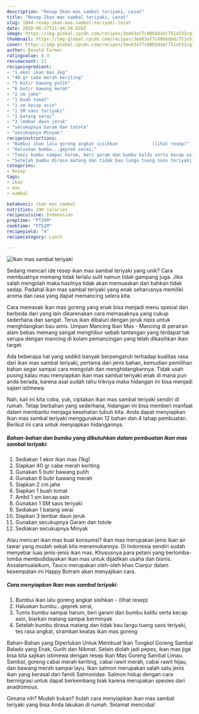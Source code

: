 ```yaml
---
description: "Resep Ikan mas sambal teriyaki, Lezat"
title: "Resep Ikan mas sambal teriyaki, Lezat"
slug: 1044-resep-ikan-mas-sambal-teriyaki-lezat
date: 2020-06-27T21:44:24.028Z
image: https://img-global.cpcdn.com/recipes/3ee83af7c00bbdad/751x532cq70/ikan-mas-sambal-teriyaki-foto-resep-utama.jpg
thumbnail: https://img-global.cpcdn.com/recipes/3ee83af7c00bbdad/751x532cq70/ikan-mas-sambal-teriyaki-foto-resep-utama.jpg
cover: https://img-global.cpcdn.com/recipes/3ee83af7c00bbdad/751x532cq70/ikan-mas-sambal-teriyaki-foto-resep-utama.jpg
author: Donald Farmer
ratingvalue: 4.3
reviewcount: 11
recipeingredient:
- "1 ekor ikan mas 1kg"
- "40 gr cabe merah keriting"
- "5 butir bawang putih"
- "6 butir bawang merah"
- "2 cm jahe"
- "1 buah tomat"
- "1 sm kecap asin"
- "1 SM saos teriyaki"
- "1 batang serai"
- "3 lembar daun jeruk"
- "secukupnya Garam dan totole"
- "secukupnya Minyak"
recipeinstructions:
- "Bumbui ikan lalu goreng angkat sisihkan             (lihat resep)"
- "Haluskan bumbu...geprek serai,"
- "Tumis bumbu sampai harum, beri garam dan bumbu kaldu serta kecap asin, biarkan matang sampai berminyak"
- "Setelah bumbu dirasa matang dan tidak bau langu tuang saos teriyaki, tes rasa angkat, siramkan keatas ikan mas goreng"
categories:
- Resep
tags:
- ikan
- mas
- sambal

katakunci: ikan mas sambal 
nutrition: 190 calories
recipecuisine: Indonesian
preptime: "PT35M"
cooktime: "PT52M"
recipeyield: "4"
recipecategory: Lunch

---
```



![Ikan mas sambal teriyaki](https://img-global.cpcdn.com/recipes/3ee83af7c00bbdad/751x532cq70/ikan-mas-sambal-teriyaki-foto-resep-utama.jpg)

Sedang mencari ide resep ikan mas sambal teriyaki yang unik? Cara membuatnya memang tidak terlalu sulit namun tidak gampang juga. Jika salah mengolah maka hasilnya tidak akan memuaskan dan bahkan tidak sedap. Padahal ikan mas sambal teriyaki yang enak seharusnya memiliki aroma dan rasa yang dapat memancing selera kita.

Cara memasak ikan mas goreng yang enak bisa menjadi menu spesial dan berbeda dari yang lain dikarenakan cara memasaknya yang cukup sederhana dan sangat. Terus ikan dibaluri dengan jeruk nipis untuk menghilangkan bau amis. Umpan Mancing Ikan Mas - Mancing di perairan alam bebas memang sangat menghibur sebab tantangan yang terdapat tak serupa dengan mancing di kolam pemancingan yang telah dikasihkan ikan target.

Ada beberapa hal yang sedikit banyak berpengaruh terhadap kualitas rasa dari ikan mas sambal teriyaki, pertama dari jenis bahan, kemudian pemilihan bahan segar sampai cara mengolah dan menghidangkannya. Tidak usah pusing kalau mau menyiapkan ikan mas sambal teriyaki enak di mana pun anda berada, karena asal sudah tahu triknya maka hidangan ini bisa menjadi sajian istimewa.


Nah, kali ini kita coba, yuk, ciptakan ikan mas sambal teriyaki sendiri di rumah. Tetap berbahan yang sederhana, hidangan ini bisa memberi manfaat dalam membantu menjaga kesehatan tubuh kita. Anda dapat menyiapkan Ikan mas sambal teriyaki menggunakan 12 bahan dan 4 tahap pembuatan. Berikut ini cara untuk menyiapkan hidangannya.

<!--inarticleads1-->

##### Bahan-bahan dan bumbu yang dibutuhkan dalam pembuatan Ikan mas sambal teriyaki:

1. Sediakan 1 ekor ikan mas (1kg)
1. Siapkan 40 gr cabe merah keriting
1. Gunakan 5 butir bawang putih
1. Gunakan 6 butir bawang merah
1. Siapkan 2 cm jahe
1. Siapkan 1 buah tomat
1. Ambil 1 sm kecap asin
1. Gunakan 1 SM saos teriyaki
1. Sediakan 1 batang serai
1. Siapkan 3 lembar daun jeruk
1. Gunakan secukupnya Garam dan totole
1. Sediakan secukupnya Minyak


Atau mencari ikan mas buat konsumsi? ikan mas merupakan jenis ikan air tawar yang mudah sekali kita menemukannya. Di Indonesia sendiri sudah menyebar luas jenis-jenis ikan mas. Khususnya para petani yang berlomba-lomba membudidayakan ikan mas untuk dijadikan usaha dan bisnis. Assalamualaikum, Tauco merupakan oleh-oleh khas Cianjur dalam kesempatan ini Happy Botram akan menyajikan cara. 

<!--inarticleads2-->

##### Cara menyiapkan Ikan mas sambal teriyaki:

1. Bumbui ikan lalu goreng angkat sisihkan -             (lihat resep)
1. Haluskan bumbu...geprek serai,
1. Tumis bumbu sampai harum, beri garam dan bumbu kaldu serta kecap asin, biarkan matang sampai berminyak
1. Setelah bumbu dirasa matang dan tidak bau langu tuang saos teriyaki, tes rasa angkat, siramkan keatas ikan mas goreng


Bahan-Bahan yang Diperlukan Untuk Membuat Ikan Tongkol Goreng Sambal Balado yang Enak, Gurih dan Nikmat. Selain diolah jadi pepes, ikan mas jiga bisa kita sajikan istimewa dengan resep Ikan Mas Goreng Sambal Limau. Sambal, goreng cabai merah keriting, cabai rawit merah, cabai rawit hijau, dan bawang merah sampai layu. Ikan salmon merupakan salah satu jenis ikan yang berasal dari famili Salmonidae. Salmon hidup dengan cara bermigrasi untuk dapat berkembang biak karena merupakan spesies dari anadromous. 

Gimana nih? Mudah bukan? Itulah cara menyiapkan ikan mas sambal teriyaki yang bisa Anda lakukan di rumah. Selamat mencoba!
